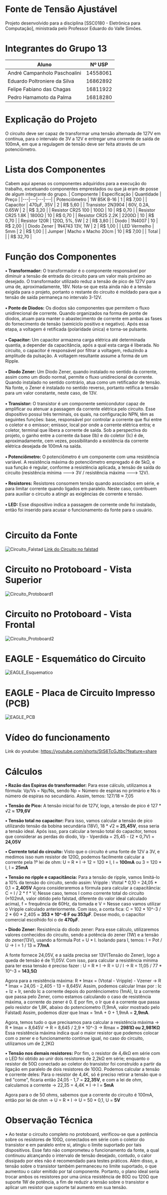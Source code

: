 # Fonte de Tensão Ajustável
Projeto desenvolvido para a disciplina [SSC0180 - Eletrônica para Computação], ministrada pelo Professor Eduardo do Valle Simôes.

# Integrantes do Grupo 13
| Aluno | Nº USP |
|---|---|
| André Campanholo Paschoalini | 14558061 |
| Eduardo Poltroniere da Silva | 16862892 |
| Felipe Fabiano das Chagas | 16811922 |
| Pedro Hamamoto da Palma | 16818280 |

# Explicação do Projeto
O circuito deve ser capaz de transformar uma tensão alternada de 127V em contínua, para o intervalo de 3V a 12V e entregar uma corrente de saída de 100mA, em que a regulagem de tensão deve ser feita através de um potenciômetro.

# Lista dos Componentes
Cabem aqui apenas os componentes adquiridos para a execução do trabalho, excetuando componentes emprestados ou que já eram de posse de algum integrante do grupo.
| Componente | Especificação | Quantidade | Preço |
|---|---|---|---|
| Potenciômetro | 1W B5K B-16 | 1 | R$ 7,00 |
| Capacitor | 470μF, 35V | 2 | R$ 5,60 |
| Transistor 2N3904 | 60V, 0.2A, 0.65W | 2 | R$ 3,20 |
| Resistor CR25 100 | 100Ω | 10 | R$ 0,70 |
| Resistor CR25 1.8K | 1800Ω | 10 | R$ 0,70 |
| Resistor CR25 2.2K | 2200Ω | 10 | R$ 0,70 |
| Resistor 120R | 120Ω, 5%, 5W | 2 | R$ 3,80 |
| Diodo | 1N4007 | 10 | R$ 2,00 |
| Diodo Zener | 1N4743 13V, 1W | 2 | R$ 1,00 |
| LED Vermelho | 5mm | 2 | R$ 1,00 |
| Jumper | Macho x Macho 20cm | 10 | R$ 7,00 |
| Total |   |   | R$ 32,70 |

# Função dos Componentes
**• Transformador:** O transformador é o componente responsável por diminuir a tensão de entrada do circuito para um valor mais próximo ao desejado. O transformador utilizado reduz a tensão de pico de 127V para uma de, aproximadamente, 18V. Nota-se que esta ainda não é a tensão exigida para o projeto, portanto o restante do circuito é moldado para que a tensão de saída permaneça no intervalo 3-12V.<br><br>
**• Ponte de Diodos:** Os diodos são componentes que permitem o fluxo unidirecional de corrente. Quando organizados na forma de ponte de diodos, atuam para manter o abastecimento de corrente em ambas as fases do fornecimento de tensão (semiciclo positivo e negativo). Após essa etapa, a voltagem é retificada (polaridade única) e torna-se pulsante.<br><br>
**• Capacitor:** Um capacitor armazena carga elétrica até determinada quantia, a depender da capacitância, após a qual esta carga é liberada. No circuito, o capacitor é responsável por filtrar a voltagem, reduzindo a amplitude da pulsação. A voltagem resultante assume a forma de um Ripple.<br><br>
**• Diodo Zener:** Um Diodo Zener, quando instalado no sentido da corrente, assim como um diodo normal, permite o fluxo unidirecional de corrente. Quando instalado no sentido contrário, atua como um retificador de tensão. Na fonte, o Zener é instalado no sentido reverso, portanto retifica a tensão para um valor constante, neste caso, de 13V.<br><br>
**• Transistor:** O transistor é um componente semicondutor capaz de amplificar ou atenuar a passagem da corrente elétrica pelo circuito. Esse dispositivo possui três terminais, os quais, na configuração NPN, têm as seguintes funções: base, responsável por controlar a corrente que flui entre o coletor e o emissor; emissor, local por onde a corrente elétrica entra; e coletor, terminal que libera a corrente de saída. Sob a perspectiva do projeto, o ganho entre a corrente da base (Ib) e do coletor (Ic) é de, aproximadamente, cem vezes, possibilitando a existência da corrente elétrica desejada de 100mA na saída.<br><br>
**• Potenciômetro:** O potenciômetro é um componente com uma resistência variável. A resistência máxima do potenciômetro empregado é de 5kΩ, e sua função é regular, conforme a resistência aplicada, a tensão de saída do circuito (resistência mínima ---> 3V / resistência máxima ---> 12V).<br><br>
**• Resistores:** Resistores consomem tensão quando associados em série, e para limitar corrente quando ligados em paralelo. Neste caso, contribuem para auxiliar o circuito a atingir as exigências de corrente e tensão.<br><br>
**• LED:** Esse dispositivo indica a passagem de corrente onde foi instalado, então foi inserido para acusar o funcionamento da fonte para o usuário.<br><br>

# Circuito da Fonte
![Circuito_Falstad](https://github.com/user-attachments/assets/753f5140-2f8f-4558-91b9-41d9b97e7e20)
[Link do Circuito no falstad](https://tinyurl.com/2cjqocsm)

# Circuito no Protoboard - Vista Superior
![Circuito_Protoboard1](https://github.com/user-attachments/assets/ac1da0dd-7930-468d-b1b4-476971e12a93)

# Circuito no Protoboard - Vista Frontal
![Circuito_Protoboard2](https://github.com/user-attachments/assets/5a615ed1-d733-4367-8e0f-ed9c118c0db6)

# EAGLE - Esquemático do Circuito 
![EAGLE_Esquematico](https://github.com/user-attachments/assets/f0c94348-775d-4e4a-9912-604963d73fee)

# EAGLE - Placa de Circuito Impresso (PCB)
![EAGLE_PCB](https://github.com/user-attachments/assets/ca3a65e0-cf54-4e7a-9ae3-f715dc206810)

# Vídeo do funcionamento
Link do youtube: https://youtube.com/shorts/StS6TcGJtbc?feature=share
# Cálculos

**• Razão das Espiras do transformador:** Para esse cálculo, utilizamos a fórmula: Vp/Vs = Np/Ns, sendo Np = Número de espiras no primário e Ns o número de espiras no secundário. Assim, temos: 127/18 ≈ 7,05

**• Tensão de Pico:** A tensão inicial foi de 127V, logo, a tensão de pico é 127 * √2 ≈ **179,6V**

**• Tensão total no capacitor:** Para isso, vamos calcular a tensão de pico utilizando tensão da bobina secundária (18V), 18 * √2 ≈ **25,45V**, essa seria a tensão ideal.
Após isso, para calcular a tensão total do capacitor, temos que considerar as perdas do diodo, Vp - Vperdida = 25,45 - (2 * 0,7V) = **24,05V** 

**• Corrente total do circuito:** Visto que o circuito é uma fonte de 12V a 3V, e medimos isso num resistor de 120Ω, podemos facilmente calcular a corrente pela 1º lei de ohm: U = R * I -> 12 = 120 * I, I = **100mA** ou 3 = 120 * I, I = **25mA**

**• Tensão no ripple e capacitância:** Para a tensão de ripple, vamos limitá-lo a 10% da tensão do circuito, sendo assim: Vripple : Vtotal * 0,10 = 24,05 * 0,1 = **2,405V**
Agora consideraremos a fórmula para calcular a capacitância: C = I / 2 * f * V; Nesse caso, temos I como corrente total do circuito (≈102mA, valor obtido pelo falstad, diferente do valor ideal calculado acima), f = frequência de 60Hz, da tomada e V = Nesse caso vamos utilizar o Vripple calculado anteriormente. Com isso, a conta fica: C = 102 * 10^-3 / 2 * 60 * 2,405 ≈ **353 * 10^-6 F ou 353μF**. Desse modo, o capacitor comercial escolhido foi o de **470μF**. 

**• Diodo Zener:** Resistência do diodo zener: Para esse cálculo, utilizaremos valores conhecidos do circuito, sendo a potência do zener (1W) e a tensão do zener(13V), usando a fórmula Pot = U * I. Isolando para I, temos: I = Pot / U -> I = 1 / 13  ≈ **77mA**

A fonte fornece 24,05V, e a saída precisa ser 13V(Tensão do Zener), logo a queda de tensão é de 11,05V. Com isso, para calcular a resistência mínima para ter essa tensão é preciso fazer : U = R * I -> R = U / I -> R = 11,05 / 77 * 10^-3 =  **143,5Ω**    

Agora para a resistência máxima: R * Imax = (Vtotal - Vripple) - Vzener -> R * Imax = 24,05 - 2,405 - 13 = 8,645V. Assim, podemos calcular Imax por : Ic + Iz + Ir, sendo Ic a corrente depois do pontênciometro (1mA), Iz a corrente que passa pelo Zener, como estamos calculando o caso de resistência máxima, a corrente do zener é 0. E por fim, o Ir que é a corrente que passa pelo resistor de 1,8K, abaixo do potenciometro (1,9mA, valor mostrado pelo Falstad)
Assim, podemos dizer que Imax = 1mA + 0 + 1,9mA = **2,9mA**. 

Agora, temos tudo o que precisamos para calcular a resistência máxima -> R * Imax = 8,645V -> R = 8,645 / 2,9 * 10^-3 -> Rmax = **2981Ω ou 2,981KΩ**
Essa resistência máxima indica qual o maior resistor que podemos colocar com o zener e o funcionamento continue igual, no caso do circuito, utilizamos um de 2,2KΩ

**• Tensão nos demais resistores:**
Por fim, o resistor de 4,4kΩ em série com o LED foi obtido ao unir dois resistores de 2,2kΩ em série; enquanto o resistor de 50Ω conectado ao coletor do transistor foi construído a partir da ligação em paralelo de dois resistores de 100Ω.
Podemos calcular a tensão e corrente deles:  Para o resistor de 4,4K, só é preciso retirar a tensão que o led "come", ficaria então 24,05 - 1,7 = **22,35V**, e com a lei de ohm, calculamos a corrente -> 22,35 = 4,4K * I -> I = **5mA**

Agora para o de 50 ohms, sabemos que a corrente do circuito é 100mA, então por lei de ohm -> U = R * I -> U = 50 * 0,1, U = **5V**

# Observação Técnica

• Ao testar o circuito completo no protoboard, verificou-se que a potência sobre os resistores de 100Ω, conectados em série com o coletor do transistor e em paralelo entre si, atingiu o limite suportado por tais dispositivos. Esse fato não comprometeu o funcionamento da fonte, a qual continuou alcançando o intervalo de tensão desejado, contudo, o calor dissipado por eles não é recomendado para testes práticos. Além disso, a tensão sobre o transistor também permaneceu no limite suportado, o que aumentou o calor emitido por tal componente. Portanto, o plano ideal seria trocar ambos os resistores por uma única resistência de 80Ω ou 120Ω que suporte 1W de potência, a fim de reduzir a tensão sobre o transistor e aplicar um resistor que suporte tal aumento em sua tensão.  

